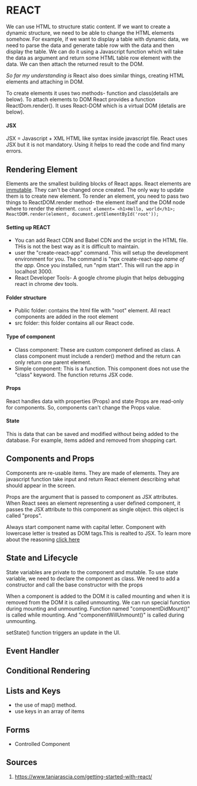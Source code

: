 REACT
=====

We can use HTML to structure static content. If we want to create a dynamic structure, we need to be able to change the
HTML elements somehow. For example, if we want to display a table with dynamic data, we need to parse the data and generate
table row with the data and then display the table. We can do it using a Javascript function which will take the data as
argument and return some HTML table row element with the data. We can then attach the returned result to the DOM. 

*So far my understanding is*
React also does similar things, creating HTML elements and attaching in DOM. 

To create elements it uses two methods- function and class(details are below).
To attach elements to DOM React provides a function ReactDom.render(). It uses React-DOM which is a virtual DOM (detalis are below).

    


#### JSX
JSX = Javascript + XML
HTML like syntax inside javascript file.
React uses JSX but it is not mandatory. Using it helps to read the code and find many errors.


## Rendering Element
Elements are the smallest building blocks of React apps. 
React elements are [immutable](https://en.wikipedia.org/wiki/Immutable_object). They can't be changed once created. 
The only way to update them is to create new element.
To render an element, you need to pass two things to ReactDOM.render method- the element itself and the DOM node where to 
render the element.
`
const element= <h1>Hello, world</h1>;
ReactDOM.render(element, document.getElementById('root'));
`

#### Setting up REACT
- You can add React CDN and Babel CDN and the srcipt in the HTML file. THis is not the best way as it is difficult to 
maintain. 
- user the "create-react-app" command. This will setup the development environment for you.
  The command is "npx create-react-app *name of the app*. Once you installed, run "npm start". This will run the app in 
  localhost 3000.
- React Developer Tools- A google chrome plugin that helps debugging react in chrome dev tools.

#### Folder structure
- Public folder: contains the html file with "root" element. All react components are added in the root element
- src folder: this folder contains all our React code. 

#### Type of component
- Class component: These are custom component defined as class. A class component must include a render() method and the 
 return can only return one parent element.
- Simple component: This is a function. This component does not use the "class" keyword. The function returns JSX code.

#### Props
React handles data with properties (Props) and state
Props are read-only for components. So, components can't change the Props value.

#### State
This is data that can be saved and modified without being added to the database. For example, items added and removed
from shopping cart.


## Components and Props
Components are re-usable items. They are made of elements. They are javascript function take input and return React 
element describing what should appear in the screen. 

Props are the argument that is passed to component as JSX attributes. When React sees an element representing a user defined
component, it passes the JSX attribute to this component as single object. this object is called "props".

Always start component name with capital letter. Component with lowercase letter is treated as DOM tags.This is realted
to JSX. To learn more about the reasoning [click here](https://reactjs.org/docs/jsx-in-depth.html#user-defined-components-must-be-capitalized)


## State and Lifecycle

State variables are private to the component and mutable. To use state  variable, we need to declare the component as 
class. We need to add a constructor and call the base constructor with the props

When a component is added to the DOM it is called mounting and when it is removed from the DOM it is called unmounting. 
We can run special function during mounting and unmounting. Function named "componentDidMount()" is called while mounting.
And "componentWillUnmount()" is called during unmounting. 

setState() function triggers an update in the UI.

## Event Handler

## Conditional Rendering

## Lists and Keys
- the use of map() method.
- use keys in an array of items

## Forms
- Controlled Component









Sources
-------
1. <https://www.taniarascia.com/getting-started-with-react/>


